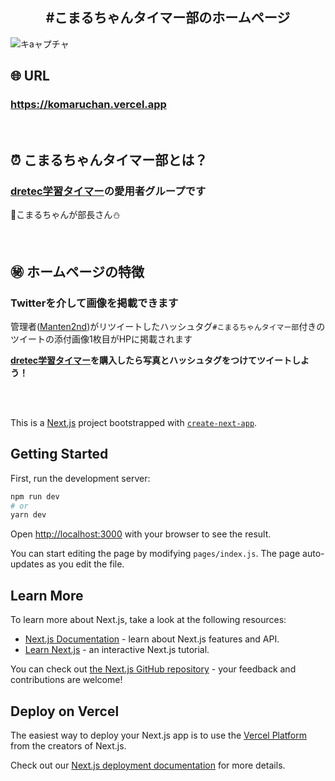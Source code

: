 <h2 align="center">#こまるちゃんタイマー部のホームページ</h2>

![キaャプチャ](https://user-images.githubusercontent.com/61675236/99218240-4adb9800-281d-11eb-8f18-9b53170c23fe.PNG)

## 🌐 URL
### **https://komaruchan.vercel.app**

<br/>

## ⏰ こまるちゃんタイマー部とは？
### [dretec学習タイマー](https://www.amazon.co.jp/stores/page/B95D060A-9F2D-4357-815C-480A2E7D9D87)の愛用者グループです
🐸こまるちゃんが部長さん⛄

<br/>

## ㊙ ホームページの特徴

### Twitterを介して画像を掲載できます

管理者([Manten2nd](https://twitter.com/Manten2nd))がリツイートしたハッシュタグ`#こまるちゃんタイマー部`付きのツイートの添付画像1枚目がHPに掲載されます

**[dretec学習タイマー](https://www.amazon.co.jp/stores/page/B95D060A-9F2D-4357-815C-480A2E7D9D87)を購入したら写真とハッシュタグをつけてツイートしよう！**

<br />
<br />

This is a [Next.js](https://nextjs.org/) project bootstrapped with [`create-next-app`](https://github.com/vercel/next.js/tree/canary/packages/create-next-app).

## Getting Started

First, run the development server:

```bash
npm run dev
# or
yarn dev
```

Open [http://localhost:3000](http://localhost:3000) with your browser to see the result.

You can start editing the page by modifying `pages/index.js`. The page auto-updates as you edit the file.

## Learn More

To learn more about Next.js, take a look at the following resources:

- [Next.js Documentation](https://nextjs.org/docs) - learn about Next.js features and API.
- [Learn Next.js](https://nextjs.org/learn) - an interactive Next.js tutorial.

You can check out [the Next.js GitHub repository](https://github.com/vercel/next.js/) - your feedback and contributions are welcome!

## Deploy on Vercel

The easiest way to deploy your Next.js app is to use the [Vercel Platform](https://vercel.com/import?utm_medium=default-template&filter=next.js&utm_source=create-next-app&utm_campaign=create-next-app-readme) from the creators of Next.js.

Check out our [Next.js deployment documentation](https://nextjs.org/docs/deployment) for more details.
